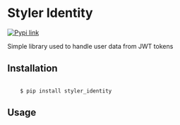# Styler Identity


[![Pypi link](https://img.shields.io/pypi/v/styler_identity.svg)](https://pypi.python.org/pypi/styler_identity)


Simple library used to handle user data from JWT tokens


## Installation


```batch

    $ pip install styler_identity
```

## Usage

```python



```